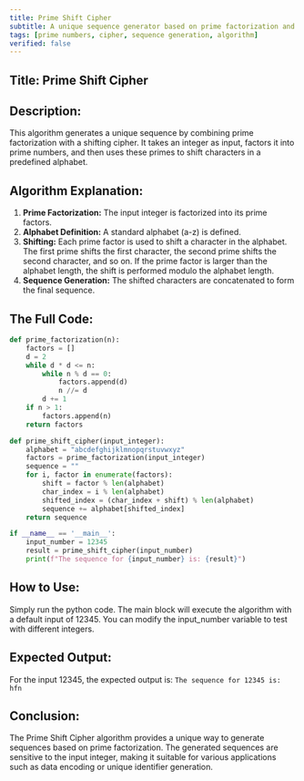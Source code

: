 ```yaml
---
title: Prime Shift Cipher
subtitle: A unique sequence generator based on prime factorization and a shifting cipher.
tags: [prime numbers, cipher, sequence generation, algorithm]
verified: false
---
```


## Title: Prime Shift Cipher

## Description:
This algorithm generates a unique sequence by combining prime factorization with a shifting cipher. It takes an integer as input, factors it into prime numbers, and then uses these primes to shift characters in a predefined alphabet.

## Algorithm Explanation:
1.  **Prime Factorization:** The input integer is factorized into its prime factors.
2.  **Alphabet Definition:** A standard alphabet (a-z) is defined.
3.  **Shifting:** Each prime factor is used to shift a character in the alphabet. The first prime shifts the first character, the second prime shifts the second character, and so on. If the prime factor is larger than the alphabet length, the shift is performed modulo the alphabet length.
4.  **Sequence Generation:** The shifted characters are concatenated to form the final sequence.

## The Full Code:
```python
def prime_factorization(n):
    factors = []
    d = 2
    while d * d <= n:
        while n % d == 0:
            factors.append(d)
            n //= d
        d += 1
    if n > 1:
        factors.append(n)
    return factors

def prime_shift_cipher(input_integer):
    alphabet = "abcdefghijklmnopqrstuvwxyz"
    factors = prime_factorization(input_integer)
    sequence = ""
    for i, factor in enumerate(factors):
        shift = factor % len(alphabet)
        char_index = i % len(alphabet)
        shifted_index = (char_index + shift) % len(alphabet)
        sequence += alphabet[shifted_index]
    return sequence

if __name__ == '__main__':
    input_number = 12345
    result = prime_shift_cipher(input_number)
    print(f"The sequence for {input_number} is: {result}")

```

## How to Use:
Simply run the python code. The main block will execute the algorithm with a default input of 12345. You can modify the input_number variable to test with different integers.

## Expected Output:
For the input 12345, the expected output is: `The sequence for 12345 is: hfn`

## Conclusion:
The Prime Shift Cipher algorithm provides a unique way to generate sequences based on prime factorization. The generated sequences are sensitive to the input integer, making it suitable for various applications such as data encoding or unique identifier generation.
